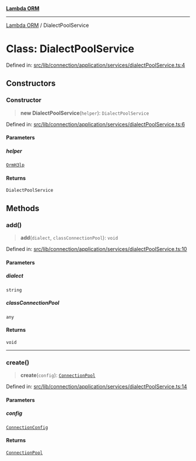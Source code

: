 [**Lambda ORM**](../README.md)

***

[Lambda ORM](../README.md) / DialectPoolService

# Class: DialectPoolService

Defined in: [src/lib/connection/application/services/dialectPoolService.ts:4](https://github.com/lambda-orm/lambdaorm/blob/de442ee62b98645313d73b81a13e3c7cf3edad24/src/lib/connection/application/services/dialectPoolService.ts#L4)

## Constructors

### Constructor

> **new DialectPoolService**(`helper`): `DialectPoolService`

Defined in: [src/lib/connection/application/services/dialectPoolService.ts:6](https://github.com/lambda-orm/lambdaorm/blob/de442ee62b98645313d73b81a13e3c7cf3edad24/src/lib/connection/application/services/dialectPoolService.ts#L6)

#### Parameters

##### helper

[`OrmH3lp`](OrmH3lp.md)

#### Returns

`DialectPoolService`

## Methods

### add()

> **add**(`dialect`, `classConnectionPool`): `void`

Defined in: [src/lib/connection/application/services/dialectPoolService.ts:10](https://github.com/lambda-orm/lambdaorm/blob/de442ee62b98645313d73b81a13e3c7cf3edad24/src/lib/connection/application/services/dialectPoolService.ts#L10)

#### Parameters

##### dialect

`string`

##### classConnectionPool

`any`

#### Returns

`void`

***

### create()

> **create**(`config`): [`ConnectionPool`](../interfaces/ConnectionPool.md)

Defined in: [src/lib/connection/application/services/dialectPoolService.ts:14](https://github.com/lambda-orm/lambdaorm/blob/de442ee62b98645313d73b81a13e3c7cf3edad24/src/lib/connection/application/services/dialectPoolService.ts#L14)

#### Parameters

##### config

[`ConnectionConfig`](../interfaces/ConnectionConfig.md)

#### Returns

[`ConnectionPool`](../interfaces/ConnectionPool.md)
